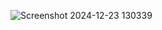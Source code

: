 ![Screenshot 2024-12-23 130339](https://github.com/user-attachments/assets/86fc31c0-920d-42d3-8a11-875537c26321)
